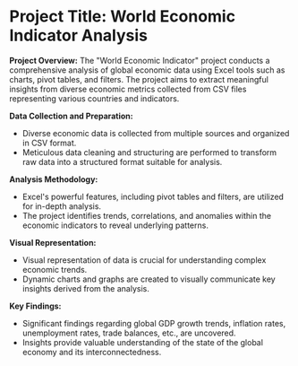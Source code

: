 # **Project Title:** World Economic Indicator Analysis

**Project Overview:**
The "World Economic Indicator" project conducts a comprehensive analysis of global economic data using Excel tools such as charts, pivot tables, and filters. The project aims to extract meaningful insights from diverse economic metrics collected from CSV files representing various countries and indicators.

**Data Collection and Preparation:**
* Diverse economic data is collected from multiple sources and organized in CSV format.
* Meticulous data cleaning and structuring are performed to transform raw data into a structured format suitable for analysis.

**Analysis Methodology:**
* Excel's powerful features, including pivot tables and filters, are utilized for in-depth analysis.
* The project identifies trends, correlations, and anomalies within the economic indicators to reveal underlying patterns.

**Visual Representation:**
* Visual representation of data is crucial for understanding complex economic trends.
* Dynamic charts and graphs are created to visually communicate key insights derived from the analysis.

**Key Findings:**
* Significant findings regarding global GDP growth trends, inflation rates, unemployment rates, trade balances, etc., are uncovered.
* Insights provide valuable understanding of the state of the global economy and its interconnectedness.

